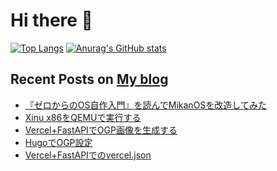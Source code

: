 

 # Hi there :wave:

[![Top Langs](https://github-readme-stats.vercel.app/api/top-langs/?username=kinpoko)](https://github.com/anuraghazra/github-readme-stats)
[![Anurag's GitHub stats](https://github-readme-stats.vercel.app/api?username=kinpoko&line_height=40&show_icons=true)](https://github.com/anuraghazra/github-readme-stats)

 ## Recent Posts on [My blog](https://kinpokoblog.com)
- [『ゼロからのOS自作入門』を読んでMikanOSを改造してみた](https://kinpokoblog.com/posts/read-zero-os-dev/)
- [Xinu x86をQEMUで実行する](https://kinpokoblog.com/posts/run-xinu-x86-on-qemu/)
- [Vercel+FastAPIでOGP画像を生成する](https://kinpokoblog.com/posts/ogp-image-with-vercel-fastapi/)
- [HugoでOGP設定](https://kinpokoblog.com/posts/setting-up-ogp-in-hugo/)
- [Vercel+FastAPIでのvercel.json](https://kinpokoblog.com/posts/vercel.json-with-vercel-fastapi/)
